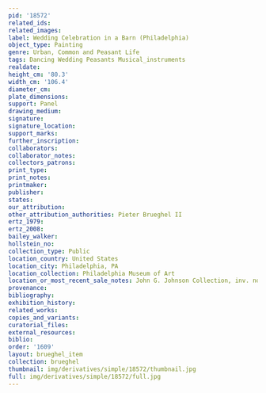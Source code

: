 ```yaml
---
pid: '18572'
related_ids: 
related_images: 
label: Wedding Celebration in a Barn (Philadelphia)
object_type: Painting
genre: Urban, Common and Peasant Life
tags: Dancing Wedding Peasants Musical_instruments
realdate: 
height_cm: '80.3'
width_cm: '106.4'
diameter_cm: 
plate_dimensions: 
support: Panel
drawing_medium: 
signature: 
signature_location: 
support_marks: 
further_inscription: 
collaborators: 
collaborator_notes: 
collectors_patrons: 
print_type: 
print_notes: 
printmaker: 
publisher: 
states: 
our_attribution: 
other_attribution_authorities: Pieter Brueghel II
ertz_1979: 
ertz_2008: 
bailey_walker: 
hollstein_no: 
collection_type: Public
location_country: United States
location_city: Philadelphia, PA
location_collection: Philadelphia Museum of Art
location_or_most_recent_sale_notes: John G. Johnson Collection, inv. no. cat. 420
provenance: 
bibliography: 
exhibition_history: 
related_works: 
copies_and_variants: 
curatorial_files: 
external_resources: 
biblio: 
order: '1609'
layout: brueghel_item
collection: brueghel
thumbnail: img/derivatives/simple/18572/thumbnail.jpg
full: img/derivatives/simple/18572/full.jpg
---
```

